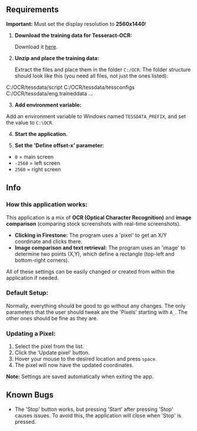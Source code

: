 ## Requirements

**Important:** Must set the display resolution to **2560x1440**!

1. **Download the training data for Tesseract-OCR:**

   Download it [here](https://github.com/tesseract-ocr/tessdata).

2. **Unzip and place the training data:**

   Extract the files and place them in the folder `C:/OCR`. The folder structure should look like this (you need all files, not just the ones listed):

C:/OCR/tessdata/script
C:/OCR/tessdata/tessconfigs
C:/OCR/tessdata/eng.traineddata
...

3. **Add environment variable:**

Add an environment variable to Windows named `TESSDATA_PREFIX`, and set the value to `C:\OCR`.

4. **Start the application.**

5. **Set the 'Define offset-x' parameter:**

- `0` = main screen
- `-2560` = left screen
- `2560` = right screen

## Info

### How this application works:

This application is a mix of **OCR (Optical Character Recognition)** and **image comparison** (comparing stock screenshots with real-time screenshots).

- **Clicking in Firestone:** The program uses a 'pixel' to get an X/Y coordinate and clicks there.
- **Image comparison and text retrieval:** The program uses an 'image' to determine two points (X,Y), which define a rectangle (top-left and bottom-right corners).

All of these settings can be easily changed or created from within the application if needed.

### Default Setup:

Normally, everything should be good to go without any changes. The only parameters that the user should tweak are the 'Pixels' starting with `A_`. The other ones should be fine as they are.

### Updating a Pixel:

1. Select the pixel from the list.
2. Click the 'Update pixel' button.
3. Hover your mouse to the desired location and press `space`.
4. The pixel will now have the updated coordinates.

**Note:** Settings are saved automatically when exiting the app.

## Known Bugs

- The 'Stop' button works, but pressing 'Start' after pressing 'Stop' causes issues. To avoid this, the application will close when 'Stop' is pressed.
